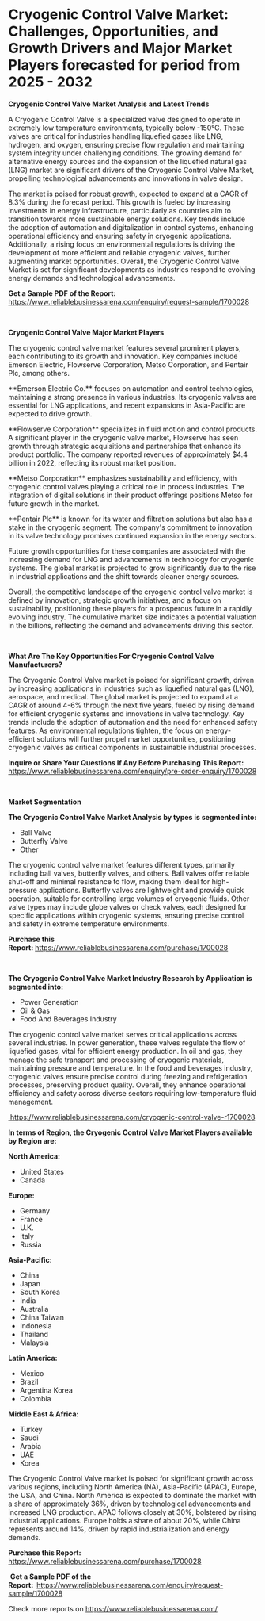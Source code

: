 <p><h1>Cryogenic Control Valve Market: Challenges, Opportunities, and Growth Drivers and Major Market Players forecasted for period from 2025 - 2032</h1></p><p><strong>Cryogenic Control Valve Market Analysis and Latest Trends</strong></p>
<p><p>A Cryogenic Control Valve is a specialized valve designed to operate in extremely low temperature environments, typically below -150°C. These valves are critical for industries handling liquefied gases like LNG, hydrogen, and oxygen, ensuring precise flow regulation and maintaining system integrity under challenging conditions. The growing demand for alternative energy sources and the expansion of the liquefied natural gas (LNG) market are significant drivers of the Cryogenic Control Valve Market, propelling technological advancements and innovations in valve design.</p><p>The market is poised for robust growth, expected to expand at a CAGR of 8.3% during the forecast period. This growth is fueled by increasing investments in energy infrastructure, particularly as countries aim to transition towards more sustainable energy solutions. Key trends include the adoption of automation and digitalization in control systems, enhancing operational efficiency and ensuring safety in cryogenic applications. Additionally, a rising focus on environmental regulations is driving the development of more efficient and reliable cryogenic valves, further augmenting market opportunities. Overall, the Cryogenic Control Valve Market is set for significant developments as industries respond to evolving energy demands and technological advancements.</p></p>
<p><strong>Get a Sample PDF of the Report:&nbsp;</strong> <a href="https://www.reliablebusinessarena.com/enquiry/request-sample/1700028?utm_campaign=3270&utm_medium=2&utm_source=Github&utm_content=ia&utm_term=08042025&utm_id=cryogenic-control-valve">https://www.reliablebusinessarena.com/enquiry/request-sample/1700028</a></p>
<p>&nbsp;</p>
<p><strong>Cryogenic Control Valve Major Market Players</strong></p>
<p><p>The cryogenic control valve market features several prominent players, each contributing to its growth and innovation. Key companies include Emerson Electric, Flowserve Corporation, Metso Corporation, and Pentair Plc, among others.</p><p>**Emerson Electric Co.** focuses on automation and control technologies, maintaining a strong presence in various industries. Its cryogenic valves are essential for LNG applications, and recent expansions in Asia-Pacific are expected to drive growth.</p><p>**Flowserve Corporation** specializes in fluid motion and control products. A significant player in the cryogenic valve market, Flowserve has seen growth through strategic acquisitions and partnerships that enhance its product portfolio. The company reported revenues of approximately $4.4 billion in 2022, reflecting its robust market position.</p><p>**Metso Corporation** emphasizes sustainability and efficiency, with cryogenic control valves playing a critical role in process industries. The integration of digital solutions in their product offerings positions Metso for future growth in the market.</p><p>**Pentair Plc** is known for its water and filtration solutions but also has a stake in the cryogenic segment. The company's commitment to innovation in its valve technology promises continued expansion in the energy sectors.</p><p>Future growth opportunities for these companies are associated with the increasing demand for LNG and advancements in technology for cryogenic systems. The global market is projected to grow significantly due to the rise in industrial applications and the shift towards cleaner energy sources.</p><p>Overall, the competitive landscape of the cryogenic control valve market is defined by innovation, strategic growth initiatives, and a focus on sustainability, positioning these players for a prosperous future in a rapidly evolving industry. The cumulative market size indicates a potential valuation in the billions, reflecting the demand and advancements driving this sector.</p></p>
<p>&nbsp;</p>
<p><strong>What Are The Key Opportunities For Cryogenic Control Valve Manufacturers?</strong></p>
<p><p>The Cryogenic Control Valve market is poised for significant growth, driven by increasing applications in industries such as liquefied natural gas (LNG), aerospace, and medical. The global market is projected to expand at a CAGR of around 4-6% through the next five years, fueled by rising demand for efficient cryogenic systems and innovations in valve technology. Key trends include the adoption of automation and the need for enhanced safety features. As environmental regulations tighten, the focus on energy-efficient solutions will further propel market opportunities, positioning cryogenic valves as critical components in sustainable industrial processes.</p></p>
<p><strong>Inquire or Share Your Questions If Any Before Purchasing This Report:</strong> <a href="https://www.reliablebusinessarena.com/enquiry/pre-order-enquiry/1700028?utm_campaign=3270&utm_medium=2&utm_source=Github&utm_content=ia&utm_term=08042025&utm_id=cryogenic-control-valve">https://www.reliablebusinessarena.com/enquiry/pre-order-enquiry/1700028</a></p>
<p>&nbsp;</p>
<p><strong>Market Segmentation</strong></p>
<p><strong>The Cryogenic Control Valve Market Analysis by types is segmented into:</strong></p>
<p><ul><li>Ball Valve</li><li>Butterfly Valve</li><li>Other</li></ul></p>
<p><p>The cryogenic control valve market features different types, primarily including ball valves, butterfly valves, and others. Ball valves offer reliable shut-off and minimal resistance to flow, making them ideal for high-pressure applications. Butterfly valves are lightweight and provide quick operation, suitable for controlling large volumes of cryogenic fluids. Other valve types may include globe valves or check valves, each designed for specific applications within cryogenic systems, ensuring precise control and safety in extreme temperature environments.</p></p>
<p><strong>Purchase this Report:&nbsp;</strong><a href="https://www.reliablebusinessarena.com/purchase/1700028?utm_campaign=3270&utm_medium=2&utm_source=Github&utm_content=ia&utm_term=08042025&utm_id=cryogenic-control-valve">https://www.reliablebusinessarena.com/purchase/1700028</a></p>
<p>&nbsp;</p>
<p><strong>The Cryogenic Control Valve Market Industry Research by Application is segmented into:</strong></p>
<p><ul><li>Power Generation</li><li>Oil & Gas</li><li>Food And Beverages Industry</li></ul></p>
<p><p>The cryogenic control valve market serves critical applications across several industries. In power generation, these valves regulate the flow of liquefied gases, vital for efficient energy production. In oil and gas, they manage the safe transport and processing of cryogenic materials, maintaining pressure and temperature. In the food and beverages industry, cryogenic valves ensure precise control during freezing and refrigeration processes, preserving product quality. Overall, they enhance operational efficiency and safety across diverse sectors requiring low-temperature fluid management.</p></p>
<p><a href="https://www.reliablebusinessarena.com/cryogenic-control-valve-r1700028?utm_campaign=3270&utm_medium=2&utm_source=Github&utm_content=ia&utm_term=08042025&utm_id=cryogenic-control-valve">&nbsp;https://www.reliablebusinessarena.com/cryogenic-control-valve-r1700028</a></p>
<p><strong>In terms of Region, the Cryogenic Control Valve Market Players available by Region are:</strong></p>
<p>
    <p> <strong> North America: </strong>
        <ul>
            <li>United States</li>
            <li>Canada</li>
        </ul>
        </p> 
    <p> <strong> Europe: </strong>
        <ul>
            <li>Germany</li>
            <li>France</li>
            <li>U.K.</li>
            <li>Italy</li>
            <li>Russia</li>
        </ul>
        </p> 
    <p> <strong> Asia-Pacific: </strong>
        <ul>
            <li>China</li>
            <li>Japan</li>
            <li>South Korea</li>
            <li>India</li>
            <li>Australia</li>
            <li>China Taiwan</li>
            <li>Indonesia</li>
            <li>Thailand</li>
            <li>Malaysia</li>
        </ul>
        </p> 
    <p> <strong> Latin America: </strong>
        <ul>
            <li>Mexico</li>
            <li>Brazil</li>
            <li>Argentina Korea</li>
            <li>Colombia</li>
        </ul>
        </p> 
    <p> <strong> Middle East & Africa: </strong>
        <ul>
            <li>Turkey</li>
            <li>Saudi</li>
            <li>Arabia</li>
            <li>UAE</li>
            <li>Korea</li>
        </ul>
    </p>
    </p>
<p><p>The Cryogenic Control Valve market is poised for significant growth across various regions, including North America (NA), Asia-Pacific (APAC), Europe, the USA, and China. North America is expected to dominate the market with a share of approximately 36%, driven by technological advancements and increased LNG production. APAC follows closely at 30%, bolstered by rising industrial applications. Europe holds a share of about 20%, while China represents around 14%, driven by rapid industrialization and energy demands.</p></p>
<p><strong>Purchase this Report: </strong><a href="https://www.reliablebusinessarena.com/purchase/1700028?utm_campaign=3270&utm_medium=2&utm_source=Github&utm_content=ia&utm_term=08042025&utm_id=cryogenic-control-valve">https://www.reliablebusinessarena.com/purchase/1700028</a></p>
<p>&nbsp;<strong>Get a Sample PDF of the Report:&nbsp;&nbsp;</strong><a href="https://www.reliablebusinessarena.com/enquiry/request-sample/1700028?utm_campaign=3270&utm_medium=2&utm_source=Github&utm_content=ia&utm_term=08042025&utm_id=cryogenic-control-valve">https://www.reliablebusinessarena.com/enquiry/request-sample/1700028</a></p>
<p><strong></strong></p>
<p>Check more reports on <a href="https://www.reliablebusinessarena.com/?utm_campaign=3270&utm_medium=2&utm_source=Github&utm_content=ia&utm_term=08042025&utm_id=cryogenic-control-valve">https://www.reliablebusinessarena.com/</a></p>